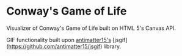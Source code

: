Conway's Game of Life
============================

Visualizer of Conway's Game of Life built on HTML 5's Canvas API. 

GIF functionality built upon [antimatter15's](https://github.com/antimatter15) [jsgif] (https://github.com/antimatter15/jsgif) library. 


